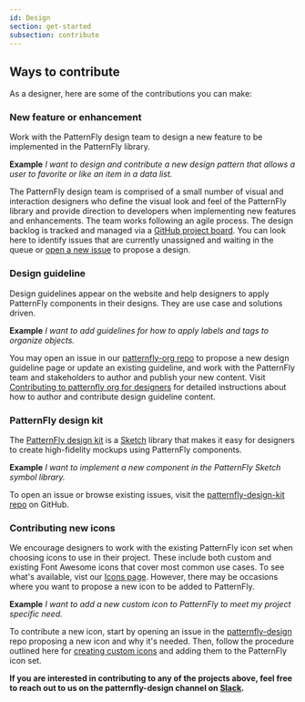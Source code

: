 ```yaml
---
id: Design
section: get-started
subsection: contribute
---
```


## Ways to contribute

As a designer, here are some of the contributions you can make:

### New feature or enhancement
Work with the PatternFly design team to design a new feature to be implemented in the PatternFly library.

__Example__
*I want to design and contribute a new design pattern that allows a user to favorite or like an item in a data list.*

The PatternFly design team is comprised of a small number of visual and interaction designers who define the visual look and feel of the PatternFly library and provide direction to developers when implementing new features and enhancements. The team works following an agile process. The design backlog is tracked and managed via a [GitHub project board](https://github.com/orgs/patternfly/projects/7/views/30). You can look here to identify issues that are currently unassigned and waiting in the queue or [open a new issue](https://github.com/patternfly/patternfly-design/issues) to propose a design.

### Design guideline
Design guidelines appear on the website and help designers to apply PatternFly components in their designs.  They are use case and solutions driven.

__Example__
*I want to add guidelines for how to apply labels and tags to organize objects.*

You may open an issue in our [patternfly-org repo](https://github.com/patternfly/patternfly-org) to propose a new design guideline page or update an existing guideline, and work with the PatternFly team and stakeholders to author and publish your new content. Visit [Contributing to patternfly org for designers](https://github.com/patternfly/patternfly-org/wiki/Contributing-to-patternfly-org-for-designers) for detailed instructions about how to author and contribute design guideline content.

### PatternFly design kit
The [PatternFly design kit](https://www.patternfly.org/v4/get-started/design) is a [Sketch](https://www.sketch.com) library that makes it easy for designers to create high-fidelity mockups using PatternFly components.

__Example__
*I want to implement a new component in the PatternFly Sketch symbol library.*

To open an issue or browse existing issues, visit the [patternfly-design-kit repo](https://github.com/patternfly/patternfly-design-kit/) on GitHub.

### Contributing new icons
We encourage designers to work with the existing PatternFly icon set when choosing icons to use in their project. These include both custom and existing Font Awesome icons that cover most common use cases. To see what's available, vist our [Icons page](https://www.patternfly.org/v4/guidelines/icons). However, there may be occasions where you want to propose a new icon to be added to PatternFly.

__Example__
*I want to add a new custom icon to PatternFly to meet my project specific need.*

To contribute a new icon, start by opening an issue in the [patternfly-design](https://github.com/patternfly/patternfly-design/issues) repo proposing a new icon and why it's needed. Then, follow the procedure outlined here for [creating custom icons](https://github.com/patternfly/patternfly-design/wiki/Creating-custom-icons) and adding them to the PatternFly icon set.

**If you are interested in contributing to any of the projects above, feel free to reach out to us on the patternfly-design channel on [Slack](https://slack.patternfly.org/).**

